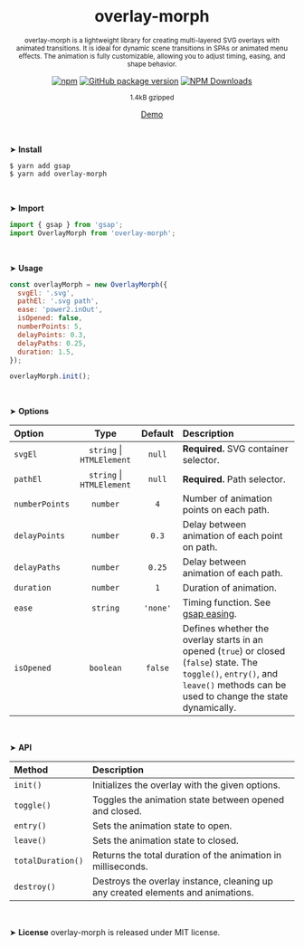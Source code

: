 <div align="center">
<br>

<h1>overlay-morph</h1>

<p><sup>overlay-morph is a lightweight library for creating multi-layered SVG overlays with animated transitions. It is ideal for dynamic scene transitions in SPAs or animated menu effects. The animation is fully customizable, allowing you to adjust timing, easing, and shape behavior.</p>

[![npm](https://img.shields.io/npm/v/overlay-morph.svg?colorB=brightgreen)](https://www.npmjs.com/package/overlay-morph)
[![GitHub package version](https://img.shields.io/github/package-json/v/ux-ui-pro/overlay-morph.svg)](https://github.com/ux-ui-pro/overlay-morph)
[![NPM Downloads](https://img.shields.io/npm/dm/overlay-morph.svg?style=flat)](https://www.npmjs.org/package/overlay-morph)

<sup>1.4kB gzipped</sup>

<a href="https://codepen.io/ux-ui/full/Jjervqg">Demo</a>

</div>
<br>

&#10148; **Install**
```console
$ yarn add gsap
$ yarn add overlay-morph
```
<br>

&#10148; **Import**
```javascript
import { gsap } from 'gsap';
import OverlayMorph from 'overlay-morph';
```
<br>

&#10148; **Usage**
```javascript
const overlayMorph = new OverlayMorph({
  svgEl: '.svg',
  pathEl: '.svg path',
  ease: 'power2.inOut',
  isOpened: false,
  numberPoints: 5,
  delayPoints: 0.3,
  delayPaths: 0.25,
  duration: 1.5,
});

overlayMorph.init();
```
<br>

&#10148; **Options**

| Option         |             Type              | Default  | Description                                                                                                                                                                       |
|:---------------|:-----------------------------:|:--------:|:----------------------------------------------------------------------------------------------------------------------------------------------------------------------------------|
| `svgEl`        | `string` &vert; `HTMLElement` |  `null`  | **Required.** SVG container selector.                                                                                                                                             |
| `pathEl`       | `string` &vert; `HTMLElement` |  `null`  | **Required.** Path selector.                                                                                                                                                      |
| `numberPoints` |           `number`            |   `4`    | Number of animation points on each path.                                                                                                                                          |
| `delayPoints`  |           `number`            |  `0.3`   | Delay between animation of each point on path.                                                                                                                                    |
| `delayPaths`   |           `number`            |  `0.25`  | Delay between animation of each path.                                                                                                                                             |
| `duration`     |           `number`            |   `1`    | Duration of animation.                                                                                                                                                            |
| `ease`         |           `string`            | `'none'` | Timing function. See [gsap easing](https://greensock.com/docs/v3/Eases).                                                                                                          |
| `isOpened`     |           `boolean`           | `false`  | Defines whether the overlay starts in an opened (`true`) or closed (`false`) state. The `toggle()`, `entry()`, and `leave()` methods can be used to change the state dynamically. |
<br>

&#10148; **API**

| Method                  | Description                                                                     |
|:------------------------|:--------------------------------------------------------------------------------|
| `init()`                | Initializes the overlay with the given options.                                 |
| `toggle()`              | Toggles the animation state between opened and closed.                          |
| `entry()`               | Sets the animation state to open.                                               |
| `leave()`               | Sets the animation state to closed.                                             |
| `totalDuration()`       | Returns the total duration of the animation in milliseconds.                    |
| `destroy()`             | Destroys the overlay instance, cleaning up any created elements and animations. |
<br>

&#10148; **License**
overlay-morph is released under MIT license.
